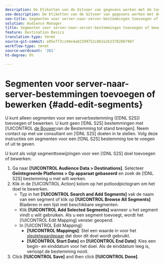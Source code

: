 ```yaml
---
description: De Etiketten van de Uitvoer van gegevens werken met de Controles van de Uitvoer u op een gegevensbron plaatst. De Etiketten van de Uitvoer van gegevens verhinderen u beperkte eigenschappen aan een segment toe te voegen en segmentgegevens naar een bestemming te verzenden. U kunt meerdere exportlabels instellen op een nieuw of bestaand cookie- of URL-doel.
seo-description: De Etiketten van de Uitvoer van gegevens werken met de Controles van de Uitvoer u op een gegevensbron plaatst. De Etiketten van de Uitvoer van gegevens verhinderen u beperkte eigenschappen aan een segment toe te voegen en segmentgegevens naar een bestemming te verzenden. U kunt meerdere exportlabels instellen op een nieuw of bestaand cookie- of URL-doel.
seo-title: Segmenten voor server-naar-server-bestemmingen toevoegen of bewerken
solution: Audience Manager
title: Segmenten voor server-naar-server-bestemmingen toevoegen of bewerken
feature: Destination Basics
translation-type: tm+mt
source-git-commit: e05eff3cc04e4a82399752c862e2b2370286f96f
workflow-type: tm+mt
source-wordcount: '261'
ht-degree: 8%

---
```



# Segmenten voor server-naar-server-bestemmingen toevoegen of bewerken {#add-edit-segments}

U kunt alleen segmenten voor een serverbestemming ([!DNL S2S]) toevoegen of bewerken. U kunt geen [!DNL S2S] bestemmingen met [!UICONTROL [de Bouwer](/help/using/features/destinations/destination-builder.md)van de Bestemming tot stand brengen]. Neem contact op met uw consultant om [!DNL S2S] doelen in te stellen. Volg deze instructies om segmenten voor een [!DNL S2S] bestemming toe te voegen of uit te geven.

<!-- destination-s2s-edit.xml -->

U kunt als volgt segmenttoewijzingen voor een [!DNL S2S] doel toevoegen of bewerken:

1. Ga naar **[!UICONTROL Audience Data > Destinations]**. Selecteer **Geïntegreerde Platforms > Op apparaat gebaseerd** en zoek de [!DNL S2S] bestemming u met wilt werken.
2. Klik in de [!UICONTROL Action] kolom op het potloodpictogram om het doel te bewerken.
   * Typ in het **[!UICONTROL Search and Add Segments]** vak de naam van een segment of klik op **[!UICONTROL Browse All Segments]** Bladeren in een lijst met beschikbare segmenten.
   * Klik **[!UICONTROL Add Selected Segments]** wanneer u het segment vindt u wilt gebruiken. Als u een segment toevoegt, wordt het [!UICONTROL Edit Mapping] venster geopend.
   * In [!UICONTROL Edit Mapping]:
      * **[!UICONTROL Mappings]**: Stel een waarde in voor het [sleutelwaardepaar](../../features/destinations/key-value-pairs.md) dat door dit doel wordt gebruikt.
      * **[!UICONTROL Start Date]** en **[!UICONTROL End Date]**: Kies een begin- en einddatum voor het doel. Als de einddatum leeg is, verloopt de bestemming nooit.
3. Click **[!UICONTROL Save]** and then click **[!UICONTROL Done]**.